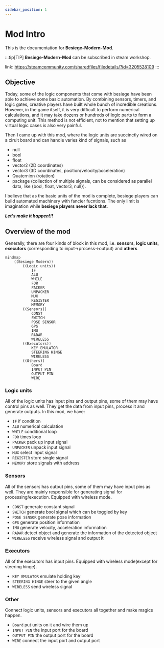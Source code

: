 ```yaml
---
sidebar_position: 1
---
```


# Mod Intro

This is the documentation for **Besiege-Modern-Mod**.

:::tip[TIP]
**Besiege-Modern-Mod** can be subscribed in steam workshop.

link: https://steamcommunity.com/sharedfiles/filedetails/?id=3205528109
:::

## Objective
Today, some of the logic components that come with besiege have been able to achieve some basic automation. By combining sensors, timers, and logic gates, creative players have built whole bunch of incredible creations.
However, in the game itself, it is very difficult to perform numerical calculations, and it may take dozens or hundreds of logic parts to form a computing unit. This method is not efficient, not to mention that setting up virtual logic cases is also very painful.

Then I came up with this mod, where the logic units are succinctly wired on a ciruit board and can handle varies kind of signals, such as
- null
- bool
- float
- vector2 (2D coordinates)
- vector3 (3D coordinates, position/velocity/acceleration)
- Quaternion (rotation)
- package (collection of multiple signals, can be considered as parallel data, like \{bool, float, vector3, null\}).

I believe that as the basic units of the mod is complete, besiege players can build automated machinery with fancier fucntions. The only limit is imagination while **besiege players never lack that**.

***Let's make it happen!!!***


## Overview of the mod
Generally, there are four kinds of block in this mod, i.e. **sensors**, **logic units**, **executors** (corresponding to input→process→output) and **others**.
```mermaid
mindmap
    ((Besiege Modern))
        ((Logic units))
            IF
            ALU
            WHILE
            FOR
            PACKER
            UNPACKER
            MUX
            REGISTER
            MEMORY
        ((Sensors))
            CONST
            SWITCH
            POSE SENSOR
            GPS
            IMU
            RADAR
            WIRELESS
        ((Executors))
            KEY EMULATOR
            STEERING HINGE
            WIRELESS
        ((Others))
            Board
            INPUT PIN
            OUTPUT PIN
            WIRE

```

### Logic units
All of the logic units has input pins and output pins, some of them may have control pins as well.
They get the data from input pins, process it and generate outputs.
In this mod, we have:
- `IF`          if condition
- `ALU`         numerical calculation
- `WHILE`       conditional loop
- `FOR`         times loop
- `PACKER`      pack up input signal
- `UNPACKER`    unpack input signal
- `MUX`         select input signal
- `REGISTER`    store single signal
- `MEMORY`      store signals with address

### Sensors
All of the sensors has output pins, some of them may have input pins as well.
They are mainly responsible for generating signal for processing/execution.
Equipped with wireless mode.
- `CONST`           generate constant signal
- `SWITCH`          generate bool signal which can be toggled by key
- `POSE SENSOR`     generate pose information
- `GPS`             generate position information
- `IMU`             generate velocity, acceleration information
- `RADAR`           detect object and generate the information of the detected object
- `WIRELESS`        receive wireless signal and output it

### Executors
All of the executors has input pins.
Equipped with wireless mode(except for steering hinge).
- `KEY EMULATOR`    emulate holding key
- `STEERING HINGE`  steer to the given angle
- `WIRELESS`        send wireless signal

### Other
Connect logic units, sensors and executors all together and make magics happen.
- `Board`       put units on it and wire them up
- `INPUT PIN`   the input port for the board
- `OUTPUT PIN`  the output port for the board
- `WIRE`        connect the input port and output port
